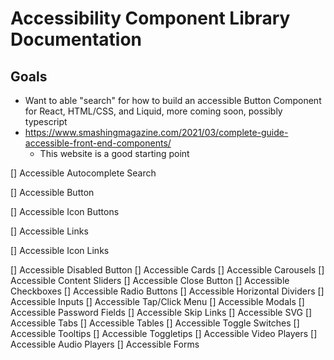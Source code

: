 # Accessibility Component Library Documentation 
## Goals 
- Want to able "search" for how to build an accessible Button Component for React, HTML/CSS, and Liquid, more coming soon, possibly typescript
- https://www.smashingmagazine.com/2021/03/complete-guide-accessible-front-end-components/ 
  - This website is a good starting point 




[] Accessible Autocomplete Search

[] Accessible Button

[] Accessible Icon Buttons

[] Accessible Links

[] Accessible Icon Links

[] Accessible Disabled Button
[] Accessible Cards 
[] Accessible Carousels 
[] Accessible Content Sliders
[] Accessible Close Button
[] Accessible Checkboxes
[] Accessible Radio Buttons
[] Accessible Horizontal Dividers 
[] Accessible Inputs
[] Accessible Tap/Click Menu
[] Accessible Modals
[] Accessible Password Fields
[] Accessible Skip Links
[] Accessible SVG
[] Accessible Tabs
[] Accessible Tables
[] Accessible Toggle Switches 
[] Accessible Tooltips
[] Accessible Toggletips
[] Accessible Video Players
[] Accessible Audio Players
[] Accessible Forms

